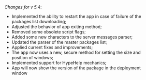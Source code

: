 _Changes for v 5.4_:
- Implemented the ability to restart the app in case of failure of the packages list downloading;
- Adjusted the behavior of app exiting method;
- Removed some obsolete script flags;
- Added some new characters to the server messages parser;
- Updated the parser of the master packages list;
- Applied current fixes and improvements;
- The app now uses a new, secure method for setting the size and position of windows;
- Implemented support for HypeHelp mechanics;
- App will now show the version of the package in the deployment window
